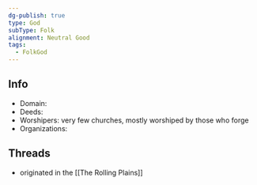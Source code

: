 ```yaml
---
dg-publish: true
type: God
subType: Folk
alignment: Neutral Good
tags:
  - FolkGod
---
```

## Info
- Domain:
- Deeds:
- Worshipers: very few churches, mostly worshiped by those who forge
- Organizations:
## Threads
- originated in the [[The Rolling Plains]]